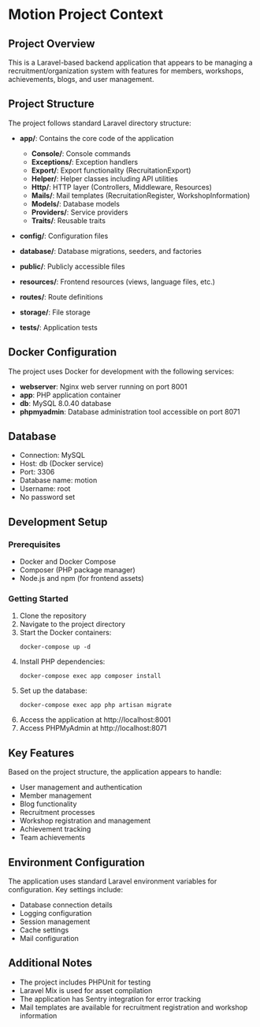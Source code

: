 # Motion Project Context

## Project Overview

This is a Laravel-based backend application that appears to be managing a recruitment/organization system with features for members, workshops, achievements, blogs, and user management.

## Project Structure

The project follows standard Laravel directory structure:

- **app/**: Contains the core code of the application
  - **Console/**: Console commands
  - **Exceptions/**: Exception handlers
  - **Export/**: Export functionality (RecruitationExport)
  - **Helper/**: Helper classes including API utilities
  - **Http/**: HTTP layer (Controllers, Middleware, Resources)
  - **Mails/**: Mail templates (RecruitationRegister, WorkshopInformation)
  - **Models/**: Database models
  - **Providers/**: Service providers
  - **Traits/**: Reusable traits

- **config/**: Configuration files
- **database/**: Database migrations, seeders, and factories
- **public/**: Publicly accessible files
- **resources/**: Frontend resources (views, language files, etc.)
- **routes/**: Route definitions
- **storage/**: File storage
- **tests/**: Application tests

## Docker Configuration

The project uses Docker for development with the following services:

- **webserver**: Nginx web server running on port 8001
- **app**: PHP application container
- **db**: MySQL 8.0.40 database
- **phpmyadmin**: Database administration tool accessible on port 8071

## Database

- Connection: MySQL
- Host: db (Docker service)
- Port: 3306
- Database name: motion
- Username: root
- No password set

## Development Setup

### Prerequisites

- Docker and Docker Compose
- Composer (PHP package manager)
- Node.js and npm (for frontend assets)

### Getting Started

1. Clone the repository
2. Navigate to the project directory
3. Start the Docker containers:
   ```
   docker-compose up -d
   ```
4. Install PHP dependencies:
   ```
   docker-compose exec app composer install
   ```
5. Set up the database:
   ```
   docker-compose exec app php artisan migrate
   ```
6. Access the application at http://localhost:8001
7. Access PHPMyAdmin at http://localhost:8071

## Key Features

Based on the project structure, the application appears to handle:

- User management and authentication
- Member management
- Blog functionality
- Recruitment processes
- Workshop registration and management
- Achievement tracking
- Team achievements

## Environment Configuration

The application uses standard Laravel environment variables for configuration.
Key settings include:

- Database connection details
- Logging configuration
- Session management
- Cache settings
- Mail configuration

## Additional Notes

- The project includes PHPUnit for testing
- Laravel Mix is used for asset compilation
- The application has Sentry integration for error tracking
- Mail templates are available for recruitment registration and workshop information